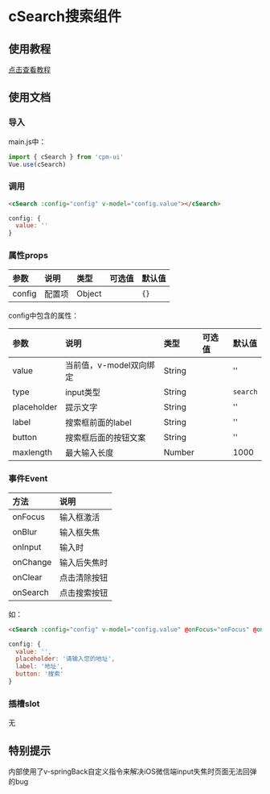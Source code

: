 # cSearch搜索组件

## 使用教程
[点击查看教程](https://cpm828.github.io/cpm-ui/demo/index.html#/search)


## 使用文档
### 导入
main.js中：
```js
import { cSearch } from 'cpm-ui'
Vue.use(cSearch)
```

### 调用
```html
<cSearch :config="config" v-model="config.value"></cSearch>
```

```js
config: {
  value: ''
}
```

### 属性props
|参数|说明|类型|可选值|默认值|
|:---|:---|:---|:---|:---|
|config|配置项|Object||`{}`|


config中包含的属性：

|参数|说明|类型|可选值|默认值|
|:---|:---|:---|:---|:---|
|value|当前值，v-model双向绑定|String||''|
|type|input类型|String||`search`|
|placeholder|提示文字|String||''|
|label|搜索框前面的label|String||''|
|button|搜索框后面的按钮文案|String||''|
|maxlength|最大输入长度|Number||1000|


### 事件Event
|方法|说明|
|:---|:---|
|onFocus|输入框激活|
|onBlur|输入框失焦|
|onInput|输入时|
|onChange|输入后失焦时|
|onClear|点击清除按钮|
|onSearch|点击搜索按钮|

如：
```html
<cSearch :config="config" v-model="config.value" @onFocus="onFocus" @onBlur="onBlur" @onInput="onInput" @onChange="onChange" @onClear="onClear" @onSearch="onSearch"></cSearch>
```

```js
config: {
  value: '',
  placeholder: '请输入您的地址',
  label: '地址',
  button: '搜索'
}
```

### 插槽slot
无



## 特别提示
内部使用了v-springBack自定义指令来解决iOS微信端input失焦时页面无法回弹的bug